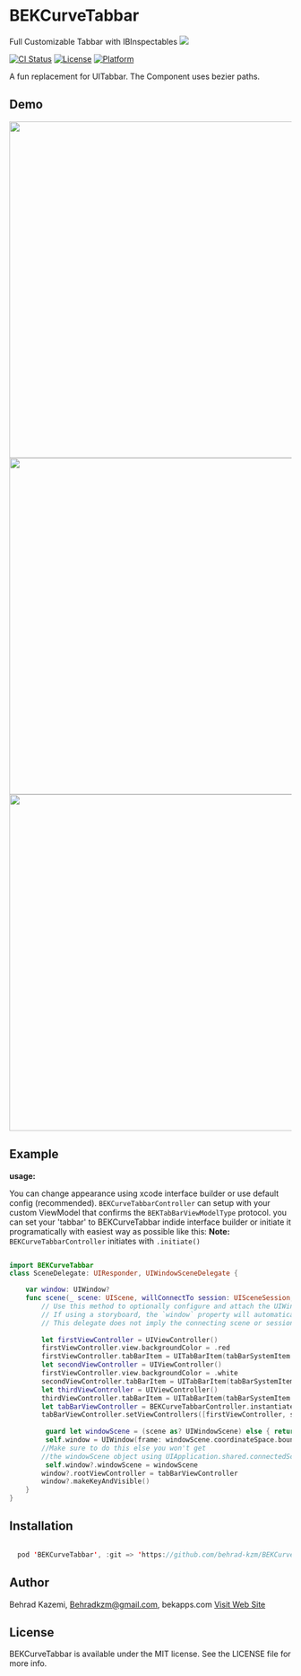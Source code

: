 
# BEKCurveTabbar
Full Customizable Tabbar with IBInspectables
<img src="https://github.com/behrad-kzm/BEKCurveTabbar/blob/master/Header.png">

[![CI Status](http://img.shields.io/travis/popwarsweet/JellySlider.svg?style=flat)](https://travis-ci.org/popwarsweet/JellySlider)
[![License](https://img.shields.io/cocoapods/l/JellySlider.svg?style=flat)](http://cocoapods.org/pods/JellySlider)
[![Platform](https://img.shields.io/cocoapods/p/JellySlider.svg?style=flat)](http://cocoapods.org/pods/JellySlider)

A fun replacement for UITabbar. The Component uses bezier paths.
## Demo
<img src="https://github.com/behrad-kzm/BEKCurveTabbar/blob/master/Preview.png" height="600"><img src="https://github.com/behrad-kzm/BEKCurveTabbar/blob/master/Preview2.png" height="600"><img src="https://github.com/behrad-kzm/BEKCurveTabbar/blob/master/Preview3.gif" height="600">

## Example

__usage:__

You can change appearance using xcode interface builder or use default config (recommended).
```BEKCurveTabbarController``` can setup with your custom ViewModel that confirms the ```BEKTabBarViewModelType``` protocol.
you can set your 'tabbar' to BEKCurveTabbar indide interface builder or initiate it programatically with easiest way as possible like this:
__Note:__ ```BEKCurveTabbarController``` initiates with ```.initiate()```

```swift

import BEKCurveTabbar
class SceneDelegate: UIResponder, UIWindowSceneDelegate {

    var window: UIWindow?
    func scene(_ scene: UIScene, willConnectTo session: UISceneSession, options connectionOptions: UIScene.ConnectionOptions) {
        // Use this method to optionally configure and attach the UIWindow `window` to the provided UIWindowScene `scene`.
        // If using a storyboard, the `window` property will automatically be initialized and attached to the scene.
        // This delegate does not imply the connecting scene or session are new (see `application:configurationForConnectingSceneSession` instead).
        
        let firstViewController = UIViewController()
        firstViewController.view.backgroundColor = .red
        firstViewController.tabBarItem = UITabBarItem(tabBarSystemItem: .search, tag: 0)
        let secondViewController = UIViewController()
        firstViewController.view.backgroundColor = .white
        secondViewController.tabBarItem = UITabBarItem(tabBarSystemItem: .search, tag: 0)
        let thirdViewController = UIViewController()
        thirdViewController.tabBarItem = UITabBarItem(tabBarSystemItem: .search, tag: 0)
        let tabBarViewController = BEKCurveTabbarController.instantiate()
        tabBarViewController.setViewControllers([firstViewController, secondViewController, thirdViewController], animated: true)
        
         guard let windowScene = (scene as? UIWindowScene) else { return }
         self.window = UIWindow(frame: windowScene.coordinateSpace.bounds)
        //Make sure to do this else you won't get
        //the windowScene object using UIApplication.shared.connectedScenes
         self.window?.windowScene = windowScene
        window?.rootViewController = tabBarViewController
        window?.makeKeyAndVisible()
    }
}  

```

## Installation
```swift

  pod 'BEKCurveTabbar', :git => 'https://github.com/behrad-kzm/BEKCurveTabbar.git'

```


## Author
Behrad Kazemi, Behradkzm@gmail.com, bekapps.com
<a href="https://bekapps.com"> Visit Web Site </a>
## License

BEKCurveTabbar is available under the MIT license. See the LICENSE file for more info.
